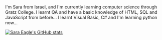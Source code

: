 ### 

I'm Sara from Israel, and I'm currently learning computer science through Gratz College.
I learnt QA and have a basic knowledge of HTML, SQL and JavaScript from before...
I learnt Visual Basic, C# and I'm learning python now...

[![Sara Eagle's GitHub stats](https://github-readme-stats.vercel.app/api?username=Sara-Eagle)](https://github.com/anuraghazra/github-readme-stats)
